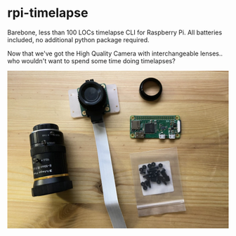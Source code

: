 # rpi-timelapse
Barebone, less than 100 LOCs timelapse CLI for Raspberry Pi.
All batteries included, no additional python package required.

Now that we've got the High Quality Camera with interchangeable lenses.. who wouldn't want to spend some time doing timelapses?

![rpi-camera-image](rpi_camera.jpg)
